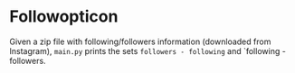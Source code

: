 # Followopticon

Given a zip file with following/followers information (downloaded from Instagram), `main.py` prints the sets `followers - following` and `following - followers.
